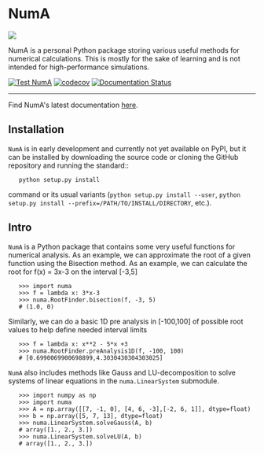 # NumA
![](https://numa.readthedocs.io/en/latest/_images/NumA-logo.png)

NumA is a personal Python package storing various useful methods for numerical calculations. This is mostly for the sake of learning and is not intended for high-performance simulations.

[![Test NumA](https://github.com/MauriceKuenicke/NumA/actions/workflows/test_package.yml/badge.svg)](https://github.com/MauriceKuenicke/NumA/actions/workflows/test_package.yml)  [![codecov](https://codecov.io/gh/MauriceKuenicke/NumA/branch/main/graph/badge.svg?token=X39JFT8UEG)](https://codecov.io/gh/MauriceKuenicke/NumA)  [![Documentation Status](https://readthedocs.org/projects/numa/badge/?version=latest)](https://numa.readthedocs.io/en/latest/?badge=latest)

-----------------------------------------------

Find NumA's latest documentation [here](https://numa.readthedocs.io/en/latest/).

## Installation
``NumA`` is in early development and currently not yet available on PyPI, but it can be
installed by downloading the source code or cloning the GitHub
repository and running the standard::

       python setup.py install

command or its usual variants (``python setup.py install --user``,
``python setup.py install --prefix=/PATH/TO/INSTALL/DIRECTORY``,
etc.).

## Intro
``NumA`` is a Python package that contains some very useful
functions for numerical analysis. As an example, we can approximate the root of a given function
using the Bisection method. As an example, we can calculate the root for f(x) = 3x-3 on the interval [-3,5]

       >>> import numa
       >>> f = lambda x: 3*x-3
       >>> numa.RootFinder.bisection(f, -3, 5)
       # (1.0, 0)

Similarly, we can do a basic 1D pre analysis in [-100,100] of possible root values to help define needed interval limits

       >>> f = lambda x: x**2 - 5*x +3
       >>> numa.RootFinder.preAnalysis1D(f, -100, 100)
       # [0.6990069900698899,4.3030430304303025]


``NumA`` also includes methods like Gauss and LU-decomposition to solve systems of linear equations in the ``numa.LinearSystem`` submodule.

       >>> import numpy as np
       >>> import numa
       >>> A = np.array([[7, -1, 0], [4, 6, -3],[-2, 6, 1]], dtype=float)
       >>> b = np.array([5, 7, 13], dtype=float)
       >>> numa.LinearSystem.solveGauss(A, b) 
       # array([1., 2., 3.])
       >>> numa.LinearSystem.solveLU(A, b)
       # array([1., 2., 3.])
